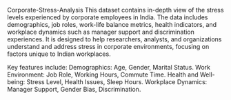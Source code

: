 Corporate-Stress-Analysis 
This dataset contains in-depth view of the stress levels experienced by corporate employees in India. The data includes demographics, job roles, work-life balance metrics, health indicators, and workplace dynamics such as manager support and discrimination experiences. It is designed to help researchers, analysts, and organizations understand and address stress in corporate environments, focusing on factors unique to Indian workplaces.

Key features include:
Demographics: Age, Gender, Marital Status.
Work Environment: Job Role, Working Hours, Commute Time.
Health and Well-being: Stress Level, Health Issues, Sleep Hours.
Workplace Dynamics: Manager Support, Gender Bias, Discrimination.
